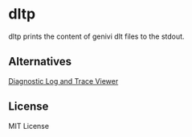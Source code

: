 dltp
======

dltp prints the content of genivi dlt files to the stdout.


Alternatives
------------

[Diagnostic Log and Trace Viewer](https://github.com/GENIVI/dlt-viewer)


License
-------
MIT License
